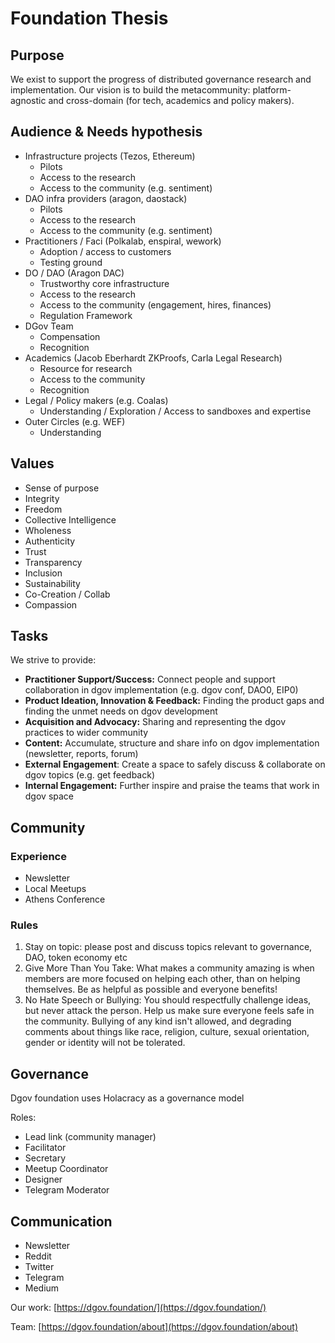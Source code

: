 # Foundation Thesis

## Purpose <a id="DGOVFoundationThesis-Purpose"></a>

We exist to support the progress of distributed governance research and implementation. Our vision is to build the metacommunity: platform-agnostic and cross-domain \(for tech, academics and policy makers\).

## Audience & Needs hypothesis <a id="DGOVFoundationThesis-Audience&amp;Needshypothesis"></a>

* Infrastructure projects \(Tezos, Ethereum\)
  * Pilots
  * Access to the research
  * Access to the community \(e.g. sentiment\)
* DAO infra providers \(aragon, daostack\)
  * Pilots
  * Access to the research
  * Access to the community \(e.g. sentiment\)
* Practitioners / Faci \(Polkalab, enspiral, wework\)
  * Adoption / access to customers
  * Testing ground
* DO / DAO \(Aragon DAC\)
  * Trustworthy core infrastructure
  * Access to the research
  * Access to the community \(engagement, hires, finances\)
  * Regulation Framework
* DGov Team
  * Compensation
  * Recognition
* Academics \(Jacob Eberhardt ZKProofs, Carla Legal Research\)
  * Resource for research
  * Access to the community
  * Recognition
* Legal / Policy makers \(e.g. Coalas\)
  * Understanding / Exploration / Access to sandboxes and expertise
* Outer Circles \(e.g. WEF\)
  * Understanding

## Values <a id="DGOVFoundationThesis-Values"></a>

* Sense of purpose
* Integrity
* Freedom
* Collective Intelligence
* Wholeness
* Authenticity
* Trust
* Transparency
* Inclusion
* Sustainability
* Co-Creation / Collab
* Compassion

## Tasks <a id="DGOVFoundationThesis-Tasks"></a>

We strive to provide:

* **Practitioner Support/Success:** Connect people and support collaboration in dgov implementation \(e.g. dgov conf, DAO0, EIP0\)
* **Product Ideation, Innovation & Feedback:** Finding the product gaps and finding the unmet needs on dgov development
* **Acquisition and Advocacy:** Sharing and representing the dgov practices to wider community
* **Content:** Accumulate, structure and share info on dgov implementation \(newsletter, reports, forum\)
* **External Engagement**: Create a space to safely discuss & collaborate on dgov topics \(e.g. get feedback\)
* **Internal Engagement:** Further inspire and praise the teams that work in dgov space

## Community <a id="DGOVFoundationThesis-Community"></a>

### Experience <a id="DGOVFoundationThesis-Experience"></a>

* Newsletter
* Local Meetups 
* Athens Conference

### Rules <a id="DGOVFoundationThesis-Rules"></a>

1. Stay on topic: please post and discuss topics relevant to governance, DAO, token economy etc
2. Give More Than You Take: What makes a community amazing is when members are more focused on helping each other, than on helping themselves. Be as helpful as possible and everyone benefits!
3. No Hate Speech or Bullying: You should respectfully challenge ideas, but never attack the person. Help us make sure everyone feels safe in the community. Bullying of any kind isn't allowed, and degrading comments about things like race, religion, culture, sexual orientation, gender or identity will not be tolerated.

## Governance <a id="DGOVFoundationThesis-Governance"></a>

Dgov foundation uses Holacracy as a governance model

Roles:

* Lead link \(community manager\)
* Facilitator
* Secretary
* Meetup Coordinator
* Designer
* Telegram Moderator

## Communication <a id="DGOVFoundationThesis-Communication"></a>

* Newsletter
* Reddit
* Twitter
* Telegram
* Medium

Our work: [https://dgov.foundation/](https://dgov.foundation/)

Team: [https://dgov.foundation/about](https://dgov.foundation/about)

